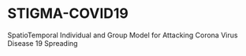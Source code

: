 # STIGMA-COVID19
SpatioTemporal Individual and Group Model for Attacking Corona Virus Disease 19 Spreading
